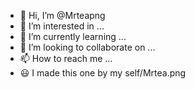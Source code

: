 - 👋 Hi, I’m @Mrteapng
- 👀 I’m interested in ...
- 🌱 I’m currently learning ...
- 💞️ I’m looking to collaborate on ...
- 📫 How to reach me ...
- 😃 I made this one by my self/Mrtea.png

<!---
Mrteapng/Mrteapng is a ✨ special ✨ repository because its `README.md` (this file) appears on your GitHub profile.
You can click the Preview link to take a look at your changes.
--->
